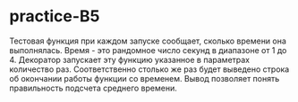 # practice-B5
Тестовая функция при каждом запуске сообщает, сколько времени она выполнялась. 
Время - это рандомное число секунд в диапазоне от 1 до 4.
Декоратор запускает эту функцию указанное в параметрах количество раз.
Соответственно столько же раз будет выведено строка об окончании работы функции со временем.
Вывод позволяет понять правильность подсчета среднего времени.
